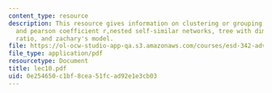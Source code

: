 ```yaml
---
content_type: resource
description: This resource gives information on clustering or grouping metrics, community-finding
  and pearson coefficient r,nested self-similar networks, tree with diminishing branching
  ratio, and zachary's model.
file: https://ol-ocw-studio-app-qa.s3.amazonaws.com/courses/esd-342-advanced-system-architecture-spring-2006/0e254650c1bf8cea51fcad92e1e3cb03_lec10.pdf
file_type: application/pdf
resourcetype: Document
title: lec10.pdf
uid: 0e254650-c1bf-8cea-51fc-ad92e1e3cb03
---
```

